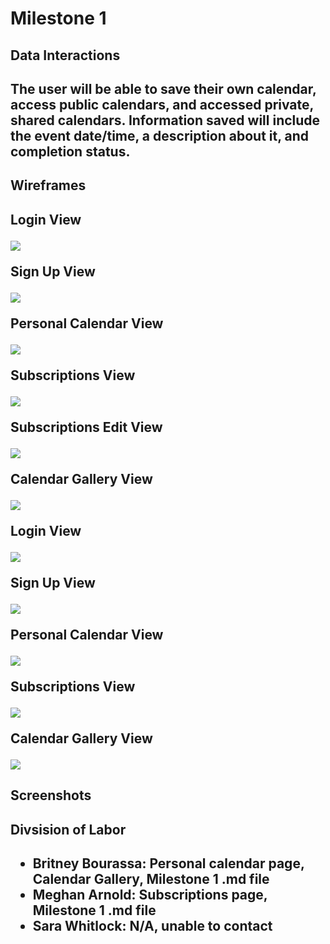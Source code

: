 <title>Team Zeta</title>
<h1>Milestone 1</h1>

<h2>Data Interactions<h2>
<p>The user will be able to save their own calendar, access public calendars, and accessed private, shared calendars. Information saved will include the event date/time, a description about it, and completion status.</p>

<h2>Wireframes<h2>
<p>Login View</p>
<img src="login.png">
<p>Sign Up View</p>
<img src="signup.png">
<p>Personal Calendar View</p>
<img src="personalcal.png">
<p>Subscriptions View</p>
<img src="viewsub.png">
<p>Subscriptions Edit View</p>
<img src="editview.png">
<p>Calendar Gallery View</p>
<img src="calgal.png">
<p>Login View</p>
<img src="loginscreenshot.JPG">
<p>Sign Up View</p>
<img src="signupscreenshot.JPG">
<p>Personal Calendar View</p>
<img src="personalcalscreenshot.JPG">
<p>Subscriptions View</p>
<img src="subscriptionsscreenshot.JPG">
<p>Calendar Gallery View</p>
<img src="calgalscreenshto.JPG">

<h2>Screenshots</h2>

<h2>Divsision of Labor<h2>
<ul>
    <li>Britney Bourassa: Personal calendar page, Calendar Gallery, Milestone 1 .md file</li>
    <li>Meghan Arnold: Subscriptions page, Milestone 1 .md file</li>
    <li>Sara Whitlock: N/A, unable to contact</li>
</ul>